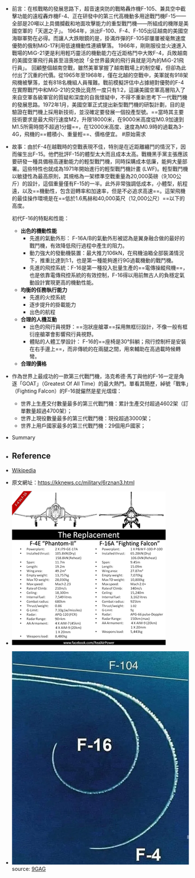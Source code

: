 - 前言：在核戰略的發展思路下，超音速突防的戰略轟炸機F-105、兼具空中截擊功能的遠程轟炸機F-4、正在研發中的第三代高機動多用途戰鬥機F-15——全部是20噸以上具備攔截和地面攻擊能力的重型戰鬥機——所組成的機隊是美國空軍的「天選之子」。
  1964年，派出F-100、F-4、F-105出征越南的美國空海聯軍勢在必得。而讓人大跌眼鏡的是，掛滿炸彈的F-105卻屢屢被毫無速度優勢的俄制MiG-17利用低速機動性連續擊落。
  1966年，剛剛服役並火速進入戰場的MiG-21更是利用輕巧靈活的機動能力在近距格鬥中大敗F-4，兵敗越南的美國空軍飛行員甚至沮喪地說「全世界最爽的飛行員就是河內的MiG-21飛行員」。
  回顧整個越南空戰，雖然美軍掌握了越南戰場上的制空權，但卻為此付出了沉重的代價。從1965年至1968年，僅在北越的空戰中，美軍就有918架飛機被擊落，並有818名機組人員罹難。戰前模擬評估中占據絕對優勢的F-4在實際戰鬥中和MiG-21的交換比竟然一度只有1:2，這讓美國空軍高層陷入了來自空軍各級軍官的質疑和深度的自我懷疑中，不得不重新思考下一代戰鬥機的發展思路。1972年1月，美國空軍正式提出新型戰鬥機的研製計劃，目的是驗證在戰鬥機上採用新技術，並沒確定要發展一個投產型號。==當時其主要技術要求是最大飛行速度M2，升限18000米，在9000米高度從M0.9加速到M1.5所需時間不超過1分鐘==，在12000米高度、速度為M0.9時的過載為3-4G，飛機的==體積小、重量輕==、價格便宜。 #原始需求
- 故事：由於F-4在越戰時的空戰表現不佳，特別是在近距離纏鬥的情況下，因而催生出F-15。他們批評F-15的體型太大而且成本太高。戰機黑手黨主張應該要研發一種具備極高運動能力的輕型戰鬥機，同時採購成本低廉，能夠大量部署。這些特性也就成為1971年開始進行的輕型戰鬥機計畫 (LWF)。輕型戰鬥機以敏捷性為最高原則，其規格為一架標準空戰重量為20,000英磅（9,100公斤）的設計，這個重量僅有F-15的一半。此外非常強調低成本，小體型，航程遠，以及==機動性，包含迴轉率和加速率，但是不必追求高速==。這架飛機的最佳操作環境是在==低於1.6馬赫和40,000英尺（12,000公尺）==以下的高度。
  
  初代F-16的特點和性能：
  * __出色的機動性能__
    * 先進的氣動外形： F-16A/B的氣動外形被認為是翼身融合做的最好的戰鬥機，有效降低飛行過程中產生的阻力。
    * 動力強大的發動機裝置：最大推力106kN，在飛機油箱全部裝滿情況下，推重比達到1:1，也是第一種能夠進行9G過載機動的戰鬥機。
    * 先進的飛控系統：F-16是第一種投入批量生產的==電傳操縱飛機==，也是依靠電傳飛控系統的有效控制，F-16得以用前無古人的負穩定氣動設計實現更高的機動性能。
  * __均衡的任務執行能力__
    * 先進的火控系統
    * 逐步提升的掛載能力
    * 出色的航程
  * __合理的人機互動__
    * 出色的飛行員視野：==泡狀座艙罩==採用無框衍設計，不像一般有框衍座艙罩會影響飛行員視野。
    * 體貼的人體工學設計： F-16的==座椅是30°斜躺；飛行控制杆是安裝在右手邊上==，而非傳統的在兩腿之間，用來輔助在高過載時候轉彎。
  * __合理的價格__
- 作為世界上最成功的一款第三代戰鬥機，洛克希德·馬丁與他的F-16一定是角逐「GOAT」（Greatest Of All Time）的最大熱門。單看其簡歷，綽號「戰隼」（Fighting Falcon）的F-16就儼然是星光熠熠：
  * 世界上生產交付數量最多的第三代戰鬥機：累計生產交付超過4602架（訂單數量超過4700架）；
  * 世界上現役數量最多的第三代戰鬥機：現役超過3000架；
  * 世界上用戶國家最多的第三代戰鬥機：29個用戶國家；
- Summary
- ## Reference
- [Wikipedia](https://zh.m.wikipedia.org/zh-hant/F-16%E6%88%B0%E9%9A%BC%E6%88%B0%E9%AC%A5%E6%A9%9F)
- 原文網址：https://kknews.cc/military/6rznan3.html
- ![image.png](../assets/image_1653450718428_0.png)
- ![image.png](../assets/image_1653449580955_0.png) 
  source: [9GAG](https://9gag.com/gag/aoPje42)